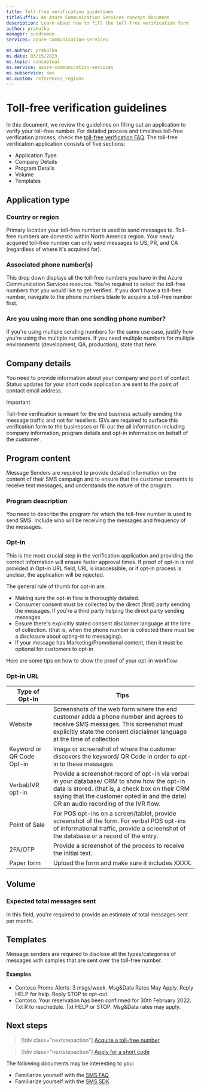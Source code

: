 ```yaml
---
title: Toll-free verification guidelines
titleSuffix: An Azure Communication Services concept document
description: Learn about how to fill the toll-free verification form
author: prakulka
manager: sundraman
services: azure-communication-services

ms.author: prakulka
ms.date: 03/15/2023
ms.topic: conceptual
ms.service: azure-communication-services
ms.subservice: sms
ms.custom: references_regions
---
```

# Toll-free verification guidelines

In this document, we review the guidelines on filling out an application to verify your toll-free number. For detailed process and timelines toll-free verification process, check the [toll-free verification FAQ](./sms-faq.md#toll-free-verification). The toll-free verification application consists of five sections:  

- Application Type  
- Company Details  
- Program Details  
- Volume  
- Templates  

## Application type  
### Country or region  
 Primary location your toll-free number is used to send messages to. Toll-free numbers are domestic within North America region. Your newly acquired toll-free number can only send messages to US, PR, and CA (regardless of where it's acquired for).

### Associated phone number(s)  

This drop down displays all the toll-free numbers you have in the Azure Communication Services resource. You're required to select the toll-free numbers that you would like to get verified. If you don't have a toll-free number, navigate to the phone numbers blade to acquire a toll-free number first.  

### Are you using more than one sending phone number? 

If you're using multiple sending numbers for the same use case, justify how you're using the multiple numbers. If you need multiple numbers for multiple environments (development, QA, production), state that here.

## Company details  
You need to provide information about your company and point of contact. Status updates for your short code application are sent to the point of contact email address.

> [!IMPORTANT]
> Toll-free verification is meant for the end business actually sending the message traffic and not for resellers. ISVs are required to surface this verification form to the businesses or fill out the all information including company information, program details and opt-in information on behalf of the customer . 

## Program content
Message Senders are required to provide detailed information on the content of their SMS campaign and to ensure that the customer consents to receive text messages, and understands the nature of the program.

### Program description
You need to describe the program for which the toll-free number is used to send SMS. Include who will be receiving the messages and frequency of the messages.

### Opt-in 

This is the most crucial step in the verification application and providing the correct information will ensure faster approval times. If proof of opt-in is not provided in Opt-in URL field, URL is inaccessible, or if opt-in process is unclear, the application will be rejected.

The general rule of thumb for opt-in are:  
- Making sure the opt-in flow is thoroughly detailed.  
- Consumer consent must be collected by the direct (first) party sending the messages. If you're a third party helping the direct party sending messages  
- Ensure there's explicitly stated consent disclaimer language at the time of collection. (that is, when the phone number is collected there must be a disclosure about opting-in to messaging). 
- If your message has Marketing/Promotional content, then it must be optional for customers to opt-in  

 Here are some tips on how to show the proof of your opt-in workflow:

### Opt-in URL

|Type of Opt-In| Tips|
|--------------|-----|
|Website       | Screenshots of the web form where the end customer adds a phone number and agrees to receive SMS messages. This screenshot must explicitly state the consent disclaimer language at the time of collection|
|Keyword or QR Code Opt-in| Image or screenshot of where the customer discovers the keyword/ QR Code in order to opt-in to these messages|
|Verbal/IVR opt-in|Provide a screenshot record of opt-in via verbal in your database/ CRM to show how the opt-in data is stored. (that is, a check box on their CRM saying that the customer opted in and the date) OR an audio recording of the IVR flow.|
|Point of Sale | For POS opt-ins on a screen/tablet, provide screenshot of the form. For verbal POS opt-ins of informational traffic, provide a screenshot of the database or a record of the entry. |
|2FA/OTP| Provide a screenshot of the process to receive the initial text.|
|Paper form | Upload the form and make sure it includes XXXX. |

 ## Volume 

### Expected total messages sent
In this field, you're required to provide an estimate of total messages sent per month.

## Templates
Message senders are required to disclose all the types/categories of messages with samples that are sent over the toll-free number.

#### Examples
- Contoso Promo Alerts: 3 msgs/week. Msg&Data Rates May Apply. Reply HELP for help. Reply STOP to opt-out.
- Contoso: Your reservation has been confirmed for 30th February 2022. Txt R to reschedule. Txt HELP or STOP. Msg&Data rates may apply.

 ## Next steps

> [!div class="nextstepaction"]
> [Acquire a toll-free number](../../quickstarts/telephony/get-phone-number.md)

> [!div class="nextstepaction"]
> [Apply for a short code](../../quickstarts/sms/apply-for-short-code.md)

The following documents may be interesting to you:

- Familiarize yourself with the [SMS FAQ](./sms-faq.md#toll-free-verification)
- Familiarize yourself with the [SMS SDK](../sms/sdk-features.md)
